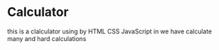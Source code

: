 # Calculator
this is a clalculator using by HTML CSS JavaScript in we have calculate many and hard calculations

